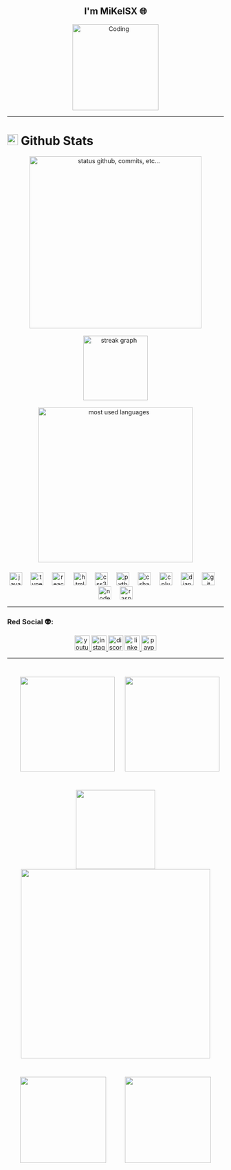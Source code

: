 <h2 align="center">I'm MiKelSX 🌐</h2>
<div align="center">
<img alt="Coding" width="200" src="https://cdn.dribbble.com/users/1277312/screenshots/14733298/media/39b1045e593737587dd60e42c8422d1f.gif" >
</div>

---


# <img src="https://media.giphy.com/media/iY8CRBdQXODJSCERIr/giphy.gif" width="25"> <b>Github Stats</b>

<div align="center">
  <img alt="status github, commits, etc..." width="400px" src="https://github-readme-stats.vercel.app/api?username=MiKelSX&count_private=true&show_icons=true&custom_title=Github&theme=algolia&bg_color=0,000000,130F40&layout=compact&border_radius=8"  
    />
  <br> <br>
  <img src="https://streak-stats.demolab.com?user=MiKelSX&locale=en&mode=daily&theme=dracula&border_radius=5" height="150" alt="streak graph"/>
  <br> <br>
    <img alt="most used languages" width="360px" src="https://github-readme-stats.vercel.app/api/top-langs/?username=MiKelSX&count_private=true&theme=algolia&bg_color=0,000000,130F40&layout=compact&border_radius=8&langs_count=20&hide=hack,swift,kotlin,objective-c"/>
</div>

###

<div align="center">
  <img src="https://cdn.jsdelivr.net/gh/devicons/devicon/icons/javascript/javascript-original.svg" height="30" alt="javascript logo"  />
  <img width="12" />
  <img src="https://cdn.jsdelivr.net/gh/devicons/devicon/icons/typescript/typescript-original.svg" height="30" alt="typescript logo"  />
  <img width="12" />
  <img src="https://cdn.jsdelivr.net/gh/devicons/devicon/icons/react/react-original.svg" height="30" alt="react logo"  />
  <img width="12" />
  <img src="https://cdn.jsdelivr.net/gh/devicons/devicon/icons/html5/html5-original.svg" height="30" alt="html5 logo"  />
  <img width="12" />
  <img src="https://cdn.jsdelivr.net/gh/devicons/devicon/icons/css3/css3-original.svg" height="30" alt="css3 logo"  />
  <img width="12" />
  <img src="https://cdn.jsdelivr.net/gh/devicons/devicon/icons/python/python-original.svg" height="30" alt="python logo"  />
  <img width="12" />
  <img src="https://cdn.jsdelivr.net/gh/devicons/devicon/icons/csharp/csharp-original.svg" height="30" alt="csharp logo"  />
  <img width="12" />
  <img src="https://cdn.jsdelivr.net/gh/devicons/devicon/icons/cplusplus/cplusplus-original.svg" height="30" alt="cplusplus logo"  />
  <img width="12" />
  <img src="https://cdn.jsdelivr.net/gh/devicons/devicon/icons/django/django-plain.svg" height="30" alt="django logo"  />
  <img width="12" />
  <img src="https://cdn.jsdelivr.net/gh/devicons/devicon/icons/git/git-original.svg" height="30" alt="git logo"  />
  <img width="12" />
  <img src="https://cdn.jsdelivr.net/gh/devicons/devicon/icons/nodejs/nodejs-original.svg" height="30" alt="nodejs logo"  />
  <img width="12" />
  <img src="https://cdn.jsdelivr.net/gh/devicons/devicon/icons/raspberrypi/raspberrypi-original.svg" height="30" alt="raspberrypi logo"  />
</div>

---
###
### Red Social 👽:
<div align="center">
  <a href="https://www.youtube.com/@mikelsx5458" target="_blank">
    <img src="https://img.shields.io/static/v1?message=MiKelSX&logo=youtube&label=&color=FF0000&logoColor=white&labelColor=&style=for-the-badge" height="35" alt="youtube logo"  />
  </a>
  <a href="https://www.instagram.com/mikelsx_official/" target="_blank">
    <img src="https://img.shields.io/static/v1?message=Instagram&logo=instagram&label=&color=e5298d&logoColor=white&labelColor=&style=for-the-badge" height="35" alt="instagram logo"  />
  </a>
  <img src="https://img.shields.io/static/v1?message=6256&logo=discord&label=MiKelSX&color=7289DA&logoColor=white&labelColor=&style=for-the-badge" height="35" alt="discord logo"  />
  <a href="https://www.linkedin.com/in/miguel-cornejo-04b45a2a6/" target="_blank">
    <img src="https://img.shields.io/static/v1?message=LinkedIn&logo=linkedin&label=&color=0077B5&logoColor=white&labelColor=&style=for-the-badge" height="35" alt="linkedin logo"  />
  </a>
  <a href="https://www.paypal.com/paypalme/MiKelSX" target="_blank">
    <img src="https://img.shields.io/static/v1?message=PayPal&logo=paypal&label=&color=00457C&logoColor=white&labelColor=&style=for-the-badge" height="35" alt="paypal logo"  />
  </a>
</div>

---

###

<div align="center">
  <img src="https://media.giphy.com/media/scZPhLqaVOM1qG4lT9/giphy.gif?cid=790b7611ys9thfab8mz16dhg1ul02gvn9hc6kjzd93vvxja9&ep=v1_gifs_search&rid=giphy.gif&ct=g" height="220" style="margin: 20px;">
  <img src="https://media.giphy.com/media/wcgn5fVDjvR7pdvz4C/giphy.gif?cid=ecf05e470q9pc3xegij7rmeuuamtd2bicrz28zozs0drau5x&ep=v1_gifs_search&rid=giphy.gif&ct=g" height="220" 
</div>

###

<img align="center" height="184" src="https://media.giphy.com/media/CXnj3jCwvETngjy11B/giphy.gif?cid=ecf05e47haujpumu3qabpe61o2xkj7p1rv0kg7gwc4ht507g&ep=v1_gifs_search&rid=giphy.gif&ct=g"  />


<img align="center" height="440" src="https://img2.joyreactor.com/pics/post/full/picture-7816527.gif"  />

###

<div align="center">
  <img src="https://media.giphy.com/media/Qn74oPyaKYBpVWdA7t/giphy.gif?cid=ecf05e47f4mwf7h68ci4vglgpbnhl288l1oyh576uacqbedg&ep=v1_gifs_search&rid=giphy.gif&ct=g" height="200" style="margin: 20px;">
  <img src="https://media.giphy.com/media/UIN7Andwh7kDZGUvmt/giphy.gif?cid=790b76112zvnk9xp012gkyaa9ydbrdo0mw260yxxeheqpiqa&ep=v1_gifs_search&rid=giphy.gif&ct=g" height="200" style="margin: 20px;">
</div>

